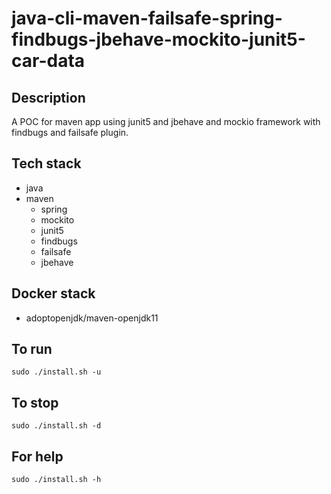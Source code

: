 # java-cli-maven-failsafe-spring-findbugs-jbehave-mockito-junit5-car-data

## Description
A POC for maven app using junit5
and jbehave and mockio framework
 with findbugs
and failsafe plugin.

## Tech stack
- java
- maven
	- spring
	- mockito
  - junit5
  - findbugs
  - failsafe
  - jbehave

## Docker stack
- adoptopenjdk/maven-openjdk11

## To run
`sudo ./install.sh -u`

## To stop
`sudo ./install.sh -d`

## For help
`sudo ./install.sh -h`
